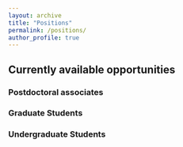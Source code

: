 ```yaml
---
layout: archive
title: "Positions"
permalink: /positions/
author_profile: true
---
```






## Currently available opportunities 

### Postdoctoral associates

### Graduate Students

### Undergraduate Students


